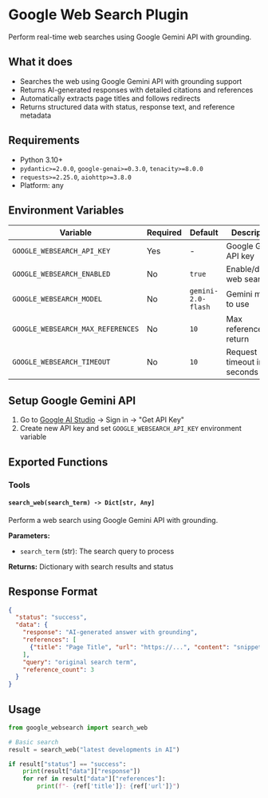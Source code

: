 # Google Web Search Plugin

Perform real-time web searches using Google Gemini API with grounding.

## What it does

- Searches the web using Google Gemini API with grounding support
- Returns AI-generated responses with detailed citations and references
- Automatically extracts page titles and follows redirects
- Returns structured data with status, response text, and reference metadata

## Requirements

- Python 3.10+
- `pydantic>=2.0.0`, `google-genai>=0.3.0`, `tenacity>=8.0.0`
- `requests>=2.25.0`, `aiohttp>=3.8.0`
- Platform: any

## Environment Variables

| Variable | Required | Default | Description |
|----------|----------|---------|-------------|
| `GOOGLE_WEBSEARCH_API_KEY` | Yes | - | Google Gemini API key |
| `GOOGLE_WEBSEARCH_ENABLED` | No | `true` | Enable/disable web search |
| `GOOGLE_WEBSEARCH_MODEL` | No | `gemini-2.0-flash` | Gemini model to use |
| `GOOGLE_WEBSEARCH_MAX_REFERENCES` | No | `10` | Max references to return |
| `GOOGLE_WEBSEARCH_TIMEOUT` | No | `10` | Request timeout in seconds |

## Setup Google Gemini API

1. Go to [Google AI Studio](https://aistudio.google.com/) → Sign in → "Get API Key"
2. Create new API key and set `GOOGLE_WEBSEARCH_API_KEY` environment variable

## Exported Functions

### Tools

#### `search_web(search_term) -> Dict[str, Any]`
Perform a web search using Google Gemini API with grounding.

**Parameters:**
- `search_term` (str): The search query to process

**Returns:** Dictionary with search results and status

## Response Format

```json
{
  "status": "success",
  "data": {
    "response": "AI-generated answer with grounding",
    "references": [
      {"title": "Page Title", "url": "https://...", "content": "snippet"}
    ],
    "query": "original search term",
    "reference_count": 3
  }
}
```

## Usage

```python
from google_websearch import search_web

# Basic search
result = search_web("latest developments in AI")

if result["status"] == "success":
    print(result["data"]["response"])
    for ref in result["data"]["references"]:
        print(f"- {ref['title']}: {ref['url']}")
``` 